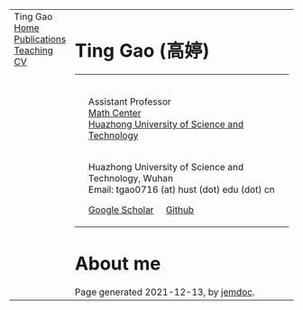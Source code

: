 <!DOCTYPE html PUBLIC "-//W3C//DTD XHTML 1.1//EN"
  "http://www.w3.org/TR/xhtml11/DTD/xhtml11.dtd">
<html xmlns="http://www.w3.org/1999/xhtml" xml:lang="en">
<head>
<meta name="generator" content="jemdoc, see http://jemdoc.jaboc.net/" />
<meta http-equiv="Content-Type" content="text/html;charset=utf-8" />
<link rel="stylesheet" href="jemdoc.css" type="text/css" />
<link rel="stylesheet" href="jemdoc.css" type="text/css" />
<title>Ting Gao</title>
</head>
<body>
<table summary="Table for page layout." id="tlayout">
<tr valign="top">
<td id="layout-menu">
<div class="menu-category">Ting Gao</div>
<div class="menu-item"><a href="index.html" class="current">Home</a></div>
<div class="menu-item"><a href="papers.html">Publications</a></div>
<div class="menu-item"><a href="teaching.html">Teaching</a></div>
<div class="menu-item"><a href="./cv.pdf">CV</a></div>
</td>
<td id="layout-content">
<div id="toptitle">
<h1>Ting Gao (高婷)</h1>
</div>
<table class="imgtable"><tr><td>
<td align="left"><p><br />
Assistant Professor <br /> 
<a href="https://www.math.pku.edu.cn/">Math Center</a> <br /> 
<a href="https://english.pku.edu.cn/">Huazhong University of Science and Technology</a></p>
<p><br />
Huazhong University of Science and Technology, Wuhan <br />
Email: tgao0716 (at) hust (dot) edu (dot) cn <br /></p>
<p><a href="https://scholar.google.com/citations?user=CMweeYcAAAAJ&amp;hl=en">Google Scholar</a> &nbsp;&nbsp;&nbsp; <a href="https://github.com/leiwu0">Github</a><br /></p>
</td></tr></table>
<h1>About me</h1>
<p>
  </p>
<div id="footer">
<div id="footer-text">
Page generated 2021-12-13, by <a href="http://jemdoc.jaboc.net/">jemdoc</a>.
</div>
</div>
</td>
</tr>
</table>
</body>
</html>
